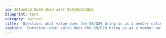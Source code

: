 ```yaml
---
id: 3614e0a8-0b49-4b5d-a55f-85919b2d40b5
blueprint: text
category: twitter
title: 'Question: what value does the G8/G20 bring us as a member nation?'
caption: 'Question: what value does the G8/G20 bring us as a member nation?'
---
```

